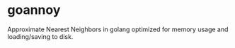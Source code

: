 # goannoy
Approximate Nearest Neighbors in golang optimized for memory usage and loading/saving to disk.
